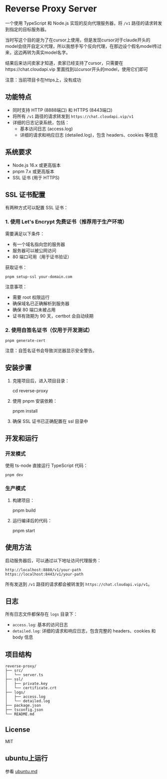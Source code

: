 # Reverse Proxy Server

一个使用 TypeScript 和 Node.js 实现的反向代理服务器，将 `/v1` 路径的请求转发到指定的目标服务器。

当时写这个目的是为了在cursor上使用，但是发现cursor对于claude开头的model会绕开自定义代理，所以我想手写个反向代理，在那边设个假名model传过来，这边再转为真实model名字。

结果后来访问卖家才知道，卖家已经支持了cursor，只需要在https://chat.cloudapi.vip 里面找到以cursor开头的model，使用它们即可

注意：当前项目卡在https上，没有成功

## 功能特点

- 同时支持 HTTP (8888端口) 和 HTTPS (8443端口)
- 将所有 `/v1` 路径的请求转发到 `https://chat.cloudapi.vip/v1`
- 详细的日志记录系统，包括：
  - 基本访问日志 (access.log)
  - 详细的请求和响应日志 (detailed.log)，包含 headers、cookies 等信息

## 系统要求

- Node.js 16.x 或更高版本
- pnpm 7.x 或更高版本
- SSL 证书 (用于 HTTPS)

## SSL 证书配置

有两种方式可以配置 SSL 证书：

### 1. 使用 Let's Encrypt 免费证书（推荐用于生产环境）

需要满足以下条件：
- 有一个域名指向您的服务器
- 服务器可以被公网访问
- 80 端口可用（用于证书验证）

获取证书：

    pnpm setup-ssl your-domain.com

注意事项：
- 需要 root 权限运行
- 确保域名已正确解析到服务器
- 确保 80 端口未被占用
- 证书有效期为 90 天，certbot 会自动续期

### 2. 使用自签名证书（仅用于开发测试）

    pnpm generate-cert

注意：自签名证书会导致浏览器显示安全警告。

## 安装步骤

1. 克隆项目后，进入项目目录：

    cd reverse-proxy

2. 使用 pnpm 安装依赖：

    pnpm install

3. 确保 SSL 证书已正确配置在 ssl 目录中

## 开发和运行

### 开发模式

使用 ts-node 直接运行 TypeScript 代码：

    pnpm dev

### 生产模式

1. 构建项目：

    pnpm build

2. 运行编译后的代码：

    pnpm start

## 使用方法

启动服务器后，可以通过以下地址访问代理服务：

    http://localhost:8888/v1/your-path
    https://localhost:8443/v1/your-path

所有发送到 `/v1` 路径的请求都会被转发到 `https://chat.cloudapi.vip/v1`。

## 日志

所有日志文件都保存在 `logs` 目录下：

- `access.log`: 基本的访问日志
- `detailed.log`: 详细的请求和响应日志，包含完整的 headers、cookies 和 body 信息

## 项目结构

    reverse-proxy/
    ├── src/
    │   └── server.ts
    ├── ssl/
    │   ├── private.key
    │   └── certificate.crt
    ├── logs/
    │   ├── access.log
    │   └── detailed.log
    ├── package.json
    ├── tsconfig.json
    └── README.md

## License

MIT

## ubuntu上运行

参看 [ubuntu.md](./ubuntu.md)